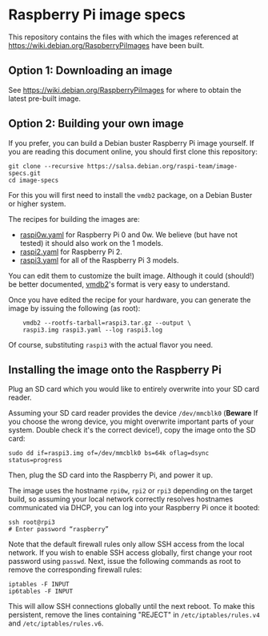 # Raspberry Pi image specs

This repository contains the files with which the images referenced at
https://wiki.debian.org/RaspberryPiImages have been built.

## Option 1: Downloading an image

See https://wiki.debian.org/RaspberryPiImages for where to obtain the
latest pre-built image.

## Option 2: Building your own image

If you prefer, you can build a Debian buster Raspberry Pi image
yourself. If you are reading this document online, you should first
clone this repository:

```shell
git clone --recursive https://salsa.debian.org/raspi-team/image-specs.git
cd image-specs
```

For this you will first need to install the `vmdb2` package, on a
Debian Buster or higher system.

The recipes for building the images are:

- [raspi0w.yaml](raspi0w.yaml) for Raspberry Pi 0 and 0w. We believe
  (but have not tested) it should also work on the 1 models.
- [raspi2.yaml](raspi2.yaml) for Raspberry Pi 2.
- [raspi3.yaml](raspi3.yaml) for all of the Raspberry Pi 3 models.

You can edit them to customize the built image. Although it could
(should!) be better documented,
[vmdb2](http://git.liw.fi/vmdb2/tree/README)'s format is very easy to
understand.

Once you have edited the recipe for your hardware, you can generate
the image by issuing the following (as root):

```shell
    vmdb2 --rootfs-tarball=raspi3.tar.gz --output \
	raspi3.img raspi3.yaml --log raspi3.log
```

Of course, substituting `raspi3` with the actual flavor you need.

## Installing the image onto the Raspberry Pi

Plug an SD card which you would like to entirely overwrite into your SD card reader.

Assuming your SD card reader provides the device `/dev/mmcblk0`
(**Beware** If you choose the wrong device, you might overwrite
important parts of your system.  Double check it's the correct
device!), copy the image onto the SD card:

```shell
sudo dd if=raspi3.img of=/dev/mmcblk0 bs=64k oflag=dsync status=progress
```

Then, plug the SD card into the Raspberry Pi, and power it up.

The image uses the hostname `rpi0w`, `rpi2` or `rpi3` depending on the
target build, so assuming your local network correctly resolves
hostnames communicated via DHCP, you can log into your Raspberry Pi
once it booted:

```shell
ssh root@rpi3
# Enter password “raspberry”
```

Note that the default firewall rules only allow SSH access from the local
network. If you wish to enable SSH access globally, first change your root
password using `passwd`. Next, issue the following commands as root to remove
the corresponding firewall rules:

```shell
iptables -F INPUT
ip6tables -F INPUT
```

This will allow SSH connections globally until the next reboot. To make this
persistent, remove the lines containing "REJECT" in `/etc/iptables/rules.v4` and
`/etc/iptables/rules.v6`.

